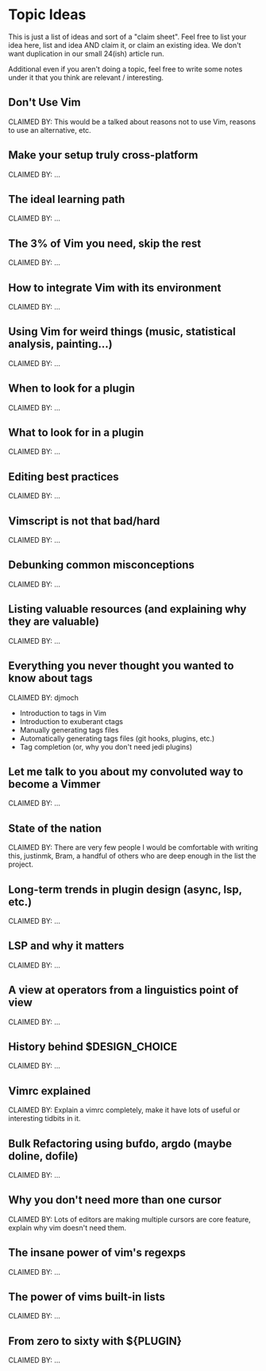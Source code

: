 Topic Ideas
========================================================================
This is just a list of ideas and sort of a "claim sheet".  Feel free to
list your idea here, list and idea AND claim it, or claim an existing
idea.  We don't want duplication in our small 24(ish) article run.

Additional even if you aren't doing a topic, feel free to write some 
notes under it that you think are relevant / interesting.

Don't Use Vim
-----------------------------------------------------------------------
CLAIMED BY: 
This would be a talked about reasons not to use Vim, reasons to use an 
alternative, etc. 

Make your setup truly cross-platform
-----------------------------------------------------------------------
CLAIMED BY: 
...

The ideal learning path
-----------------------------------------------------------------------
CLAIMED BY: 
...

The 3% of Vim you need, skip the rest
-----------------------------------------------------------------------
CLAIMED BY:
...

How to integrate Vim with its environment
-----------------------------------------------------------------------
CLAIMED BY:
...

Using Vim for weird things (music, statistical analysis, painting...)
-----------------------------------------------------------------------
CLAIMED BY:
...

When to look for a plugin
-----------------------------------------------------------------------
CLAIMED BY:
...

What to look for in a plugin
-----------------------------------------------------------------------
CLAIMED BY:
...

Editing best practices
-----------------------------------------------------------------------
CLAIMED BY:
...

Vimscript is not that bad/hard
-----------------------------------------------------------------------
CLAIMED BY:
...

Debunking common misconceptions
-----------------------------------------------------------------------
CLAIMED BY:
...

Listing valuable resources (and explaining why they are valuable)
-----------------------------------------------------------------------
CLAIMED BY:
...

Everything you never thought you wanted to know about tags
-----------------------------------------------------------------------
CLAIMED BY: djmoch
- Introduction to tags in Vim
- Introduction to exuberant ctags
- Manually generating tags files
- Automatically generating tags files (git hooks, plugins, etc.)
- Tag completion (or, why you don't need jedi plugins)

Let me talk to you about my convoluted way to become a Vimmer
-----------------------------------------------------------------------
CLAIMED BY:
...

State of the nation
-----------------------------------------------------------------------
CLAIMED BY:
There are very few people I would be comfortable with writing this, 
justinmk, Bram, a handful of others who are deep enough in the list
the project.

Long-term trends in plugin design (async, lsp, etc.)
-----------------------------------------------------------------------
CLAIMED BY:
...

LSP and why it matters
-----------------------------------------------------------------------
CLAIMED BY:
...

A view at operators from a linguistics point of view
-----------------------------------------------------------------------
CLAIMED BY:
...

History behind $DESIGN_CHOICE
-----------------------------------------------------------------------
CLAIMED BY:
...

Vimrc explained
-----------------------------------------------------------------------
CLAIMED BY:
Explain a vimrc completely, make it have lots of useful or interesting 
tidbits in it.

Bulk Refactoring using bufdo, argdo (maybe doline, dofile)
-----------------------------------------------------------------------
CLAIMED BY:
...

Why you don't need more than one cursor
-----------------------------------------------------------------------
CLAIMED BY:
Lots of editors are making multiple cursors are core feature, explain
why vim doesn't need them.

The insane power of vim's regexps
-----------------------------------------------------------------------
CLAIMED BY:
...

The power of vims built-in lists
-----------------------------------------------------------------------
CLAIMED BY:
...

From zero to sixty with ${PLUGIN}
-----------------------------------------------------------------------
CLAIMED BY:
...
